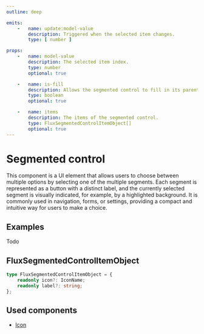 ```yaml
---
outline: deep

emits:
    -   name: update:model-value
        description: Triggered when the selected item changes.
        type: [ number ]

props:
    -   name: model-value
        description: The selected item index.
        type: number
        optional: true

    -   name: is-fill
        description: Allows the segmented control to fill in its parent.
        type: boolean
        optional: true

    -   name: items
        description: The items of the segmented control.
        type: FluxSegmentedControlItemObject[]
        optional: true
---
```


<script
    lang="ts"
    setup>
    import { FluxSegmentedControl } from '@basmilius/flux';
</script>

# Segmented control

This component is a UI element that allows users to choose between multiple options by selecting one of the multiple segments. Each segment is represented as a button with a distinct label, and the currently selected segment is visually indicated, for example, by a highlighted background. It is commonly used in navigation, forms, or settings, providing a compact and intuitive way for users to make a choice.

<Preview>
    <FluxSegmentedControl
        :items="[
            {icon: 'grid-2', label: 'Grid'},
            {icon: 'list', label: 'List'},
            {icon: 'rectangle-history', label: 'Stack'}
        ]"
        style="width: 390px"/>
</Preview>

<FrontmatterDocs/>

## Examples

Todo

## FluxSegmentedControlItemObject

```ts
type FluxSegmentedControlItemObject = {
    readonly icon?: IconName;
    readonly label?: string;
};
```

## Used components

- [Icon](./icon)
